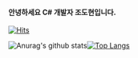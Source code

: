 
  #### 안녕하세요 C# 개발자 조도현입니다.
  
   [![Hits](https://hits.seeyoufarm.com/api/count/incr/badge.svg?url=https%3A%2F%2Fgithub.com%2FDoHyeonJ&count_bg=%2379C83D&title_bg=%23555555&icon=&icon_color=%23E7E7E7&title=hits&edge_flat=false)](https://hits.seeyoufarm.com)

![Anurag's github stats](https://github-readme-stats.vercel.app/api?username=dohyeonj&show_icons=true&theme=dracula)[![Top Langs](https://github-readme-stats.vercel.app/api/top-langs/?username=dohyeonj&layout=compact&theme=dracula)](https://github.com/anuraghazra/github-readme-stats)
